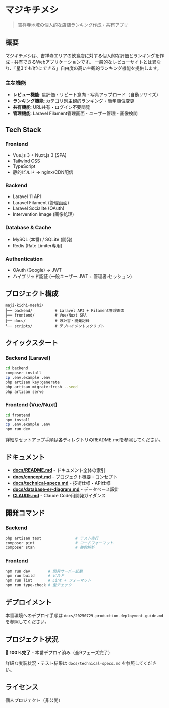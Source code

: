 # マジキチメシ

> 吉祥寺地域の個人的な店舗ランキング作成・共有アプリ

## 概要

マジキチメシは、吉祥寺エリアの飲食店に対する個人的な評価とランキングを作成・共有できるWebアプリケーションです。
一般的なレビューサイトとは異なり、「星3でも1位にできる」自由度の高い主観的ランキング機能を提供します。

### 主な機能

- **レビュー機能**: 星評価・リピート意向・写真アップロード（自動リサイズ）
- **ランキング機能**: カテゴリ別主観的ランキング・簡単順位変更
- **共有機能**: URL共有・ログイン不要閲覧
- **管理機能**: Laravel Filament管理画面・ユーザー管理・画像検閲

## Tech Stack

### Frontend
- Vue.js 3 + Nuxt.js 3 (SPA)
- Tailwind CSS
- TypeScript
- 静的ビルド → nginx/CDN配信

### Backend
- Laravel 11 API
- Laravel Filament (管理画面)
- Laravel Socialite (OAuth)
- Intervention Image (画像処理)

### Database & Cache
- MySQL (本番) / SQLite (開発)
- Redis (Rate Limiter専用)

### Authentication
- OAuth (Google) → JWT
- ハイブリッド認証 (一般ユーザー:JWT + 管理者:セッション)

## プロジェクト構成

```
maji-kichi-meshi/
├── backend/          # Laravel API + Filament管理画面
├── frontend/         # Vue/Nuxt SPA
├── docs/             # 設計書・開発記録
└── scripts/          # デプロイメントスクリプト
```

## クイックスタート

### Backend (Laravel)

```bash
cd backend
composer install
cp .env.example .env
php artisan key:generate
php artisan migrate:fresh --seed
php artisan serve
```

### Frontend (Vue/Nuxt)

```bash
cd frontend
npm install
cp .env.example .env
npm run dev
```

詳細なセットアップ手順は各ディレクトリのREADME.mdを参照してください。

## ドキュメント

- **[docs/README.md](docs/README.md)** - ドキュメント全体の索引
- **[docs/concept.md](docs/concept.md)** - プロジェクト概要・コンセプト
- **[docs/technical-specs.md](docs/technical-specs.md)** - 技術仕様・API仕様
- **[docs/database-er-diagram.md](docs/database-er-diagram.md)** - データベース設計
- **[CLAUDE.md](CLAUDE.md)** - Claude Code用開発ガイダンス

## 開発コマンド

### Backend

```bash
php artisan test               # テスト実行
composer pint                  # コードフォーマット
composer stan                  # 静的解析
```

### Frontend

```bash
npm run dev        # 開発サーバー起動
npm run build      # ビルド
npm run lint       # Lint + フォーマット
npm run type-check # 型チェック
```

## デプロイメント

本番環境へのデプロイ手順は `docs/20250729-production-deployment-guide.md` を参照してください。

## プロジェクト状況

🎯 **100%完了** - 本番デプロイ済み（全9フェーズ完了）

詳細な実装状況・テスト結果は `docs/technical-specs.md` を参照してください。

## ライセンス

個人プロジェクト（非公開）

